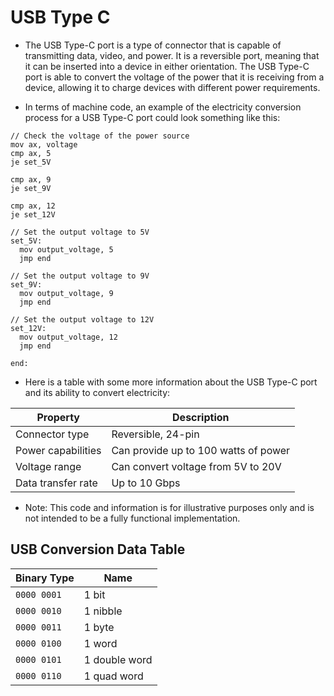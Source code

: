 # USB Type C
- The USB Type-C port is a type of connector that is capable of transmitting data, video, and power. It is a reversible port, meaning that it can be inserted into a device in either orientation. The USB Type-C port is able to convert the voltage of the power that it is receiving from a device, allowing it to charge devices with different power requirements.

- In terms of machine code, an example of the electricity conversion process for a USB Type-C port could look something like this:
```
// Check the voltage of the power source
mov ax, voltage
cmp ax, 5
je set_5V

cmp ax, 9
je set_9V

cmp ax, 12
je set_12V

// Set the output voltage to 5V
set_5V:
  mov output_voltage, 5
  jmp end

// Set the output voltage to 9V
set_9V:
  mov output_voltage, 9
  jmp end

// Set the output voltage to 12V
set_12V:
  mov output_voltage, 12
  jmp end

end:
```

- Here is a table with some more information about the USB Type-C port and its ability to convert electricity:

| Property         | Description                                                                  |
|------------------|------------------------------------------------------------------------------|
| Connector type   | Reversible, 24-pin                                                           |
| Power capabilities | Can provide up to 100 watts of power                                           |
| Voltage range    | Can convert voltage from 5V to 20V                                           |
| Data transfer rate | Up to 10 Gbps                                                                  |

* Note: This code and information is for illustrative purposes only and is not intended to be a fully functional implementation.

## USB Conversion Data Table

| Binary Type | Name |
|-------------|------|
| `0000 0001` | 1 bit |
| `0000 0010` | 1 nibble |
| `0000 0011` | 1 byte |
| `0000 0100` | 1 word |
| `0000 0101` | 1 double word |
| `0000 0110` | 1 quad word |
